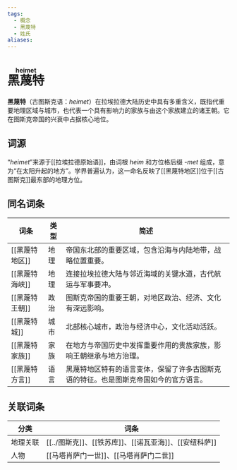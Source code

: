 ```yaml
---
tags:
  - 概念
  - 黑蔑特
  - 姓氏
aliases:
---
```

# <ruby>黑蔑特<rt>heimet</rt></ruby>

**黑蔑特**（古图斯克语：*heimet*）在拉埃拉德大陆历史中具有多重含义，既指代重要地理区域与城市，也代表一个具有影响力的家族与由这个家族建立的诸王朝。它在图斯克帝国的兴衰中占据核心地位。

## 词源

“*heimet*”来源于[[拉埃拉德原始语]]，由词根 _heim_ 和方位格后缀 _-met_ 组成，意为“在太阳升起的地方”。学界普遍认为，这一命名反映了[[黑蔑特地区]]位于[[古图斯克]]最东部的地理方位。


## 同名词条

| 词条        | 类型  | 简述                                         |
| --------- | --- | ------------------------------------------ |
| [[黑蔑特地区]] | 地理  | 帝国东北部的重要区域，包含沿海与内陆地带，战略位置重要。               |
| [[黑蔑特海峡]] | 地理  | 连接拉埃拉德大陆与邻近海域的关键水道，古代航运与军事要冲。              |
| [[黑蔑特王朝]] | 政治  | 图斯克帝国的重要王朝，对地区政治、经济、文化有深远影响。               |
| [[黑蔑特城]]  | 城市  | 北部核心城市，政治与经济中心，文化活动活跃。                     |
| [[黑蔑特家族]] | 家族  | 在地方与帝国历史中发挥重要作用的贵族家族，影响王朝继承与地方治理。          |
| [[黑蔑特方言]] | 语言  | 黑蔑特地区特有的语言变体，保留了许多古图斯克语的特征。也是图斯克帝国如今的官方语言。 |

## 关联词条

| 分类   | 词条                                |
| ---- | --------------------------------- |
| 地理关联 | [[../图斯克]]、[[铁苏库]]、[[诺瓦亚海]]、[[安纽科萨]] |
| 人物   | [[马塔肖萨门一世]]、[[马塔肖萨门二世]]           |
